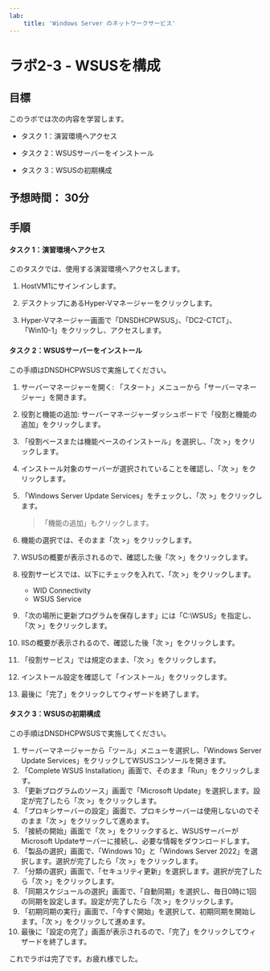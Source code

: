 ```yaml
---
lab:
    title: 'Windows Server のネットワークサービス'
---
```


# ラボ2-3  - WSUSを構成

## 目標

このラボでは次の内容を学習します。

- タスク 1：演習環境へアクセス

- タスク 2：WSUSサーバーをインストール

- タスク 3：WSUSの初期構成



## 予想時間： 30分



## 手順

#### タスク 1：演習環境へアクセス

このタスクでは、使用する演習環境へアクセスします。

1. HostVM1にサインインします。

1. デスクトップにあるHyper-Vマネージャーをクリックします。

1. Hyper-Vマネージャー画面で「DNSDHCPWSUS」、「DC2-CTCT」、「Win10-1」をクリックし、アクセスします。

   

#### タスク 2：WSUSサーバーをインストール

この手順はDNSDHCPWSUSで実施してください。

1. サーバーマネージャーを開く: 「スタート」メニューから「サーバーマネージャー」を開きます。

2. 役割と機能の追加: サーバーマネージャーダッシュボードで「役割と機能の追加」をクリックします。

3. 「役割ベースまたは機能ベースのインストール」を選択し、「次 >」をクリックします。

4. インストール対象のサーバーが選択されていることを確認し、「次 >」をクリックします。

5. 「Windows Server Update Services」をチェックし、「次 >」をクリックします。

   > 「機能の追加」もクリックします。

6. 機能の選択では、そのまま「次 >」をクリックします。

7. WSUSの概要が表示されるので、確認した後「次 >」をクリックします。

8. 役割サービスでは、以下にチェックを入れて、「次 >」をクリックします。

   - WID Connectivity
   - WSUS Service

9. 「次の場所に更新プログラムを保存します」には「C:\WSUS」を指定し、「次 >」をクリックします。

10. IISの概要が表示されるので、確認した後「次 >」をクリックします。

11. 「役割サービス」では規定のまま、「次 >」をクリックします。

12. インストール設定を確認して「インストール」をクリックします。

13. 最後に「完了」をクリックしてウィザードを終了します。

    

#### タスク 3：WSUSの初期構成

この手順はDNSDHCPWSUSで実施してください。

1. サーバーマネージャーから「ツール」メニューを選択し、「Windows Server Update Services」をクリックしてWSUSコンソールを開きます。
2. 「Complete WSUS Installation」画面で、そのまま「Run」をクリックします。
3. 「更新プログラムのソース」画面で「Microsoft Update」を選択します。設定が完了したら「次 >」をクリックします。
4. 「プロキシサーバーの設定」画面で、プロキシサーバーは使用しないのでそのまま「次 >」をクリックして進めます。
5. 「接続の開始」画面で「次 >」をクリックすると、WSUSサーバーがMicrosoft Updateサーバーに接続し、必要な情報をダウンロードします。
6. 「製品の選択」画面で、「Windows 10」と「Windows Server 2022」を選択します。選択が完了したら「次 >」をクリックします。
7. 「分類の選択」画面で、「セキュリティ更新」を選択します。選択が完了したら「次 >」をクリックします。
8. 「同期スケジュールの選択」画面で、「自動同期」を選択し、毎日0時に1回の同期を設定します。設定が完了したら「次 >」をクリックします。
9. 「初期同期の実行」画面で、「今すぐ開始」を選択して、初期同期を開始します。「次 >」をクリックして進めます。
10. 最後に「設定の完了」画面が表示されるので、「完了」をクリックしてウィザードを終了します。



これでラボは完了です。お疲れ様でした。
